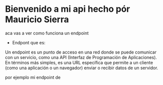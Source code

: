 # Bienvenido a mi api hecho pór Mauricio Sierra

aca vas a ver como funciona un endpoint 

- Endpont que es:

Un endpoint es un punto de acceso en una red donde se puede comunicar con un servicio, como una API (Interfaz de Programación de Aplicaciones). En términos más simples, es una URL específica que permite a un cliente (como una aplicación o un navegador) enviar o recibir datos de un servidor. 

por ejemplo mi endpoint de 